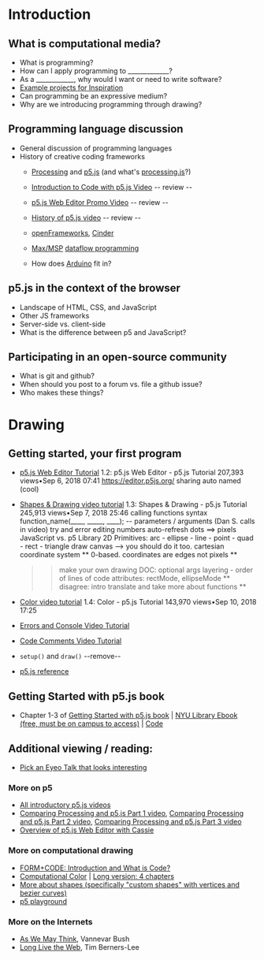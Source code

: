 # Introduction

##  What is computational media?
  * What is programming?
  * How can I apply programming to _____________?
  * As a ____________, why would I want or need to write software?
  * [Example projects for Inspiration](https://github.com/ITPNYU/ICM-2020-Code/wiki/Inspiration)
  * Can programming be an expressive medium?
  * Why are we introducing programming through drawing?
## Programming language discussion
  * General discussion of programming languages
  * History of creative coding frameworks
      * [Processing](https://processing.org/) and [p5.js](https://p5js.org/) (and what's [processing.js](http://processingjs.org/)?)

      * [Introduction to Code with p5.js Video](https://youtu.be/yPWkPOfnGsw)
      -- review  --

      * [p5.js Web Editor Promo Video](https://youtu.be/dtHxDggkBYc)
      -- review  --

      * [History of p5.js video](https://www.youtube.com/watch?v=FdsWWjqoPKU)
      -- review  --

      * [openFrameworks](https://openframeworks.cc/), [Cinder](https://libcinder.org/)
      * [Max/MSP](https://cycling74.com/) [dataflow programming](https://en.wikipedia.org/wiki/Dataflow_programming)
      * How does [Arduino](https://www.arduino.cc/) fit in?

## p5.js in the context of the browser
  * Landscape of HTML, CSS, and JavaScript
  * Other JS frameworks
  * Server-side vs. client-side
  * What is the difference between p5 and JavaScript?
## Participating in an open-source community
  * What is git and github?
  * When should you post to a forum vs. file a github issue?
  * Who makes these things?

# Drawing
## Getting started, your first program

  * [p5.js Web Editor Tutorial](https://youtu.be/MXs1cOlidWs) 
    1.2: p5.js Web Editor - p5.js Tutorial 207,393 views•Sep 6, 2018 
    07:41
    https://editor.p5js.org/
    sharing
    auto named (cool)

  * [Shapes & Drawing video tutorial](https://youtu.be/c3TeLi6Ns1E)
    1.3: Shapes & Drawing - p5.js Tutorial 245,913 views•Sep 7, 2018 
    25:46
    calling functions syntax
    function_name(____, _____, ____);
    -- parameters / arguments (Dan S. calls in video)
    try and error editing numbers
    auto-refresh
    dots ==> pixels 
    JavaScript vs. p5 Library
    2D Primitives: arc - ellipse - line - point - quad - rect - triangle
    draw canvas --> you should do it too.
    cartesian coordinate system
    ** 0-based. coordinates are edges not pixels **
    >> make your own drawing
    DOC: optional args
    layering - order of lines of code
    attributes: rectMode, ellipseMode 
    ** disagree: intro translate and take more about functions **

  * [Color video tutorial](https://youtu.be/riiJTF5-N7c)
    1.4: Color - p5.js Tutorial 143,970 views•Sep 10, 2018
    17:25


  * [Errors and Console Video Tutorial](https://youtu.be/LuGsp5KeJMM)
  * [Code Comments Video Tutorial](https://youtu.be/xJcrPJuem5Q)

  * `setup()` and `draw()` --remove--
  * [p5.js reference](http://p5js.org/reference)

## Getting Started with p5.js book
  *  Chapter 1-3 of [Getting Started with p5.js book](http://amzn.to/2ckixCW) | [NYU Library Ebook (free, must be on campus to access)](https://ebookcentral.proquest.com/lib/nyulibrary-ebooks/detail.action?docID=4333728) | [Code](https://github.com/lmccart/gswp5.js-code)

## Additional viewing / reading:
   * [Pick an Eyeo Talk that looks interesting](https://vimeo.com/eyeofestival/)
### More on p5
   * [All introductory p5.js videos](https://www.youtube.com/playlist?list=PLRqwX-V7Uu6Zy51Q-x9tMWIv9cueOFTFA)
   * [Comparing Processing and p5.js Part 1 video](https://youtu.be/AmlAiKsiy0o), [Comparing Processing and p5.js Part 2 video](https://youtu.be/AsjPJ5AWkDc), [Comparing Processing and p5.js Part 3 video](https://youtu.be/_y8rEHjqzRA)
   * [Overview of p5.js Web Editor with Cassie](https://youtu.be/x1rJJRVTpAI)
### More on computational drawing
   * [FORM+CODE: Introduction and What is Code?](http://formandcode.com)
   * [Computational Color](http://printingcode.runemadsen.com/lecture-color/) | [Long version: 4 chapters](https://programmingdesignsystems.com/color/a-short-history-of-color-theory/index.html)
   * [More about shapes (specifically "custom shapes" with vertices and bezier curves)](https://programmingdesignsystems.com/shape/custom-shapes/index.html#custom-shapes-pANLh0l)
   * [p5 playground](http://yining1023.github.io/p5PlayGround/)
### More on the Internets
   * [As We May Think](http://www.theatlantic.com/magazine/archive/1945/07/as-we-may-think/303881/), Vannevar Bush
   * [Long Live the Web](http://jblomo.github.io/webarch253/slides/Long_Live_the_Web.pdf), Tim Berners-Lee
